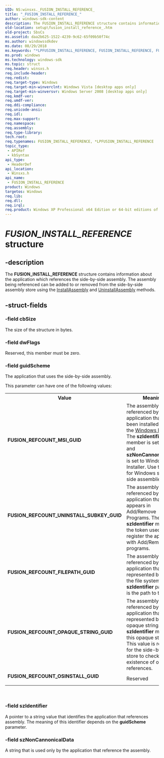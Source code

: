 ```yaml
---
UID: NS:winsxs._FUSION_INSTALL_REFERENCE_
title: "_FUSION_INSTALL_REFERENCE_"
author: windows-sdk-content
description: The FUSION_INSTALL_REFERENCE structure contains information about the application which references the side-by-side assembly.
old-location: setup\fusion_install_reference_.htm
old-project: SbsCs
ms.assetid: daa2b625-1522-4239-9c62-65f09b50f74c
ms.author: windowssdkdev
ms.date: 08/29/2018
ms.keywords: "*LPFUSION_INSTALL_REFERENCE, FUSION_INSTALL_REFERENCE, FUSION_INSTALL_REFERENCE , FUSION_INSTALL_REFERENCE structure [Side-by-side Assemblies], FUSION_REFCOUNT_FILEPATH_GUID, FUSION_REFCOUNT_MSI_GUID, FUSION_REFCOUNT_OPAQUE_STRING_GUID, FUSION_REFCOUNT_OSINSTALL_GUID, FUSION_REFCOUNT_UNINSTALL_SUBKEY_GUID, LPFUSION_INSTALL_REFERENCE, LPFUSION_INSTALL_REFERENCE structure pointer [Side-by-side Assemblies], _FUSION_INSTALL_REFERENCE_, setup.fusion_install_reference_, winsxs/FUSION_INSTALL_REFERENCE, winsxs/LPFUSION_INSTALL_REFERENCE"
ms.prod: windows
ms.technology: windows-sdk
ms.topic: struct
req.header: winsxs.h
req.include-header: 
req.redist: 
req.target-type: Windows
req.target-min-winverclnt: Windows Vista [desktop apps only]
req.target-min-winversvr: Windows Server 2008 [desktop apps only]
req.kmdf-ver: 
req.umdf-ver: 
req.ddi-compliance: 
req.unicode-ansi: 
req.idl: 
req.max-support: 
req.namespace: 
req.assembly: 
req.type-library: 
tech.root: 
req.typenames: FUSION_INSTALL_REFERENCE, *LPFUSION_INSTALL_REFERENCE
topic_type:
 - APIRef
 - kbSyntax
api_type:
 - HeaderDef
api_location:
 - Winsxs.h
api_name:
 - FUSION_INSTALL_REFERENCE
product: Windows
targetos: Windows
req.lib: 
req.dll: 
req.irql: 
req.product: Windows XP Professional x64 Edition or 64-bit editions of     Windows Server 2003
---
```


# _FUSION_INSTALL_REFERENCE_ structure


## -description


The <b>FUSION_INSTALL_REFERENCE</b> structure contains information about the application which references the side-by-side assembly. The assembly being referenced can be added to or removed from the side-by-side assembly store using the <a href="https://msdn.microsoft.com/aff1da20-9e82-43d5-b601-f73ee2dba0fe">InstallAssembly</a> and <a href="https://msdn.microsoft.com/b492e93c-73f2-4d68-ae1a-c82e9ec36a72">UninstallAssembly</a> methods.


## -struct-fields




### -field cbSize

The size of the structure in bytes.


### -field dwFlags

Reserved, this member must be zero.


### -field guidScheme

The application  that uses the side-by-side assembly.


 This parameter can have one of the following values:



<table>
<tr>
<th>Value</th>
<th>Meaning</th>
</tr>
<tr>
<td width="40%"><a id="FUSION_REFCOUNT_MSI_GUID"></a><a id="fusion_refcount_msi_guid"></a><dl>
<dt><b>FUSION_REFCOUNT_MSI_GUID</b></dt>
</dl>
</td>
<td width="60%">
The assembly is referenced by an application that has been installed by using the <a href="https://msdn.microsoft.com/c90b8cbe-d7a1-44ad-ae65-80115bd55e4f">Windows Installer</a>. The <b>szIdentifier</b> member is set to MSI, and <b>szNonCannonicalData</b> is set to Windows Installer. Use this value for Windows side-by-side assemblies.

</td>
</tr>
<tr>
<td width="40%"><a id="FUSION_REFCOUNT_UNINSTALL_SUBKEY_GUID"></a><a id="fusion_refcount_uninstall_subkey_guid"></a><dl>
<dt><b>FUSION_REFCOUNT_UNINSTALL_SUBKEY_GUID</b></dt>
</dl>
</td>
<td width="60%">
The assembly is referenced by an application that appears in Add/Remove Programs. The <b>szIdentifier</b> member is the token used to register the application with Add/Remove programs.

</td>
</tr>
<tr>
<td width="40%"><a id="FUSION_REFCOUNT_FILEPATH_GUID"></a><a id="fusion_refcount_filepath_guid"></a><dl>
<dt><b>FUSION_REFCOUNT_FILEPATH_GUID</b></dt>
</dl>
</td>
<td width="60%">
The assembly is referenced by an application that is represented by a file in the file system. The <b>szIdentifier</b> parameter is the path to this file.

</td>
</tr>
<tr>
<td width="40%"><a id="FUSION_REFCOUNT_OPAQUE_STRING_GUID"></a><a id="fusion_refcount_opaque_string_guid"></a><dl>
<dt><b>FUSION_REFCOUNT_OPAQUE_STRING_GUID</b></dt>
</dl>
</td>
<td width="60%">
The assembly is referenced by an application that is only represented by an opaque string. The <b>szIdentifier</b> member is this opaque string. This value is required for the side-by-side store to check for the existence of opaque references.

</td>
</tr>
<tr>
<td width="40%"><a id="FUSION_REFCOUNT_OSINSTALL_GUID"></a><a id="fusion_refcount_osinstall_guid"></a><dl>
<dt><b>FUSION_REFCOUNT_OSINSTALL_GUID</b></dt>
</dl>
</td>
<td width="60%">
Reserved

</td>
</tr>
</table>
 


### -field szIdentifier

A pointer to a string value that identifies the application that references assembly. The meaning of this identifier depends on the <b>guidScheme</b> parameter.


### -field szNonCannonicalData

A string that is used only by the application that reference the assembly.

